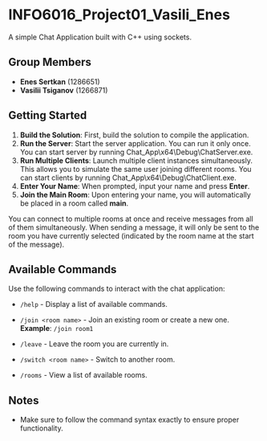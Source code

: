 # INFO6016_Project01_Vasili_Enes
A simple Chat Application built with C++ using sockets.

## Group Members
- **Enes Sertkan** (1286651)
- **Vasilii Tsiganov** (1266871)

## Getting Started

1. **Build the Solution**: First, build the solution to compile the application.
2. **Run the Server**: Start the server application. You can run it only once. You can start server by running Chat_App\x64\Debug\ChatServer.exe.
3. **Run Multiple Clients**: Launch multiple client instances simultaneously. This allows you to simulate the same user joining different rooms. You can start clients by running Chat_App\x64\Debug\ChatClient.exe.
4. **Enter Your Name**: When prompted, input your name and press **Enter**.
5. **Join the Main Room**: Upon entering your name, you will automatically be placed in a room called **main**.

You can connect to multiple rooms at once and receive messages from all of them simultaneously. When sending a message, it will only be sent to the room you have currently selected (indicated by the room name at the start of the message).

## Available Commands

Use the following commands to interact with the chat application:

- `/help` - Display a list of available commands.
  
- `/join <room name>` - Join an existing room or create a new one.  
  **Example**: `/join room1`

- `/leave` - Leave the room you are currently in.

- `/switch <room name>` - Switch to another room.

- `/rooms` - View a list of available rooms.

## Notes
- Make sure to follow the command syntax exactly to ensure proper functionality.

